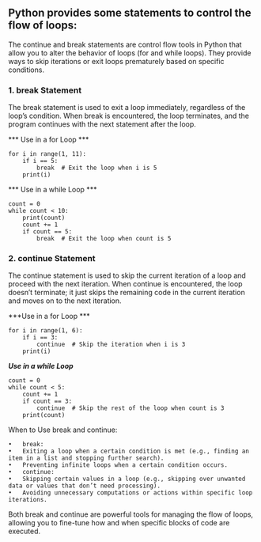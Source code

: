 
## Python provides some statements to control the flow of loops:

The continue and break statements are control flow tools in Python that allow you to alter the behavior of loops (for and while loops). They provide ways to skip iterations or exit loops prematurely based on specific conditions.

### 1. break Statement

The break statement is used to exit a loop immediately, regardless of the loop’s condition. When break is encountered, the loop terminates, and the program continues with the next statement after the loop.

*** Use in a for Loop ***

```
for i in range(1, 11):
    if i == 5:
        break  # Exit the loop when i is 5
    print(i)
```

*** Use in a while Loop ***

```
count = 0
while count < 10:
    print(count)
    count += 1
    if count == 5:
        break  # Exit the loop when count is 5
```


### 2. continue Statement

The continue statement is used to skip the current iteration of a loop and proceed with the next iteration. When continue is encountered, the loop doesn’t terminate; it just skips the remaining code in the current iteration and moves on to the next iteration.

***Use in a for Loop ***
```
for i in range(1, 6):
    if i == 3:
        continue  # Skip the iteration when i is 3
    print(i)

```

***Use in a while Loop***

```
count = 0
while count < 5:
    count += 1
    if count == 3:
        continue  # Skip the rest of the loop when count is 3
    print(count)
```


When to Use break and continue:

	•	break:
	•	Exiting a loop when a certain condition is met (e.g., finding an item in a list and stopping further search).
	•	Preventing infinite loops when a certain condition occurs.
	•	continue:
	•	Skipping certain values in a loop (e.g., skipping over unwanted data or values that don’t need processing).
	•	Avoiding unnecessary computations or actions within specific loop iterations.


Both break and continue are powerful tools for managing the flow of loops, allowing you to fine-tune how and when specific blocks of code are executed.
